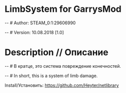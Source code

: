 # LimbSystem for GarrysMod
-- # Author: STEAM_0:1:29606990

-- # Version: 10.08.2018 [1.0]

# Description // Описание
-- # В кратце, это система повреждение конечностей.

-- # In short, this is a system of limb damage.

Install/Установить: https://github.com/Heyter/netlibrary
